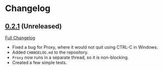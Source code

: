 # Changelog

## [0.2.1](https://github.com/matpompili/easypubsub/tree/0.2.1) (Unreleased)

[Full Changelog](https://github.com/matpompili/easypubsub/compare/v0.2.1...0.2.0)

- Fixed a bug for Proxy, where it would not quit using CTRL-C in Windows.
- Added `CHANGELOG.md` to the repository.
- `Proxy` now runs in a separate thread, so it is non-blocking.
- Created a few simple tests.